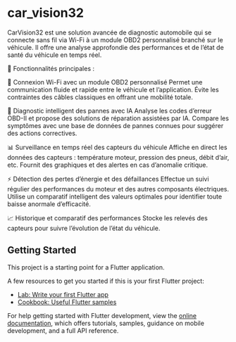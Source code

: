 # car_vision32
CarVision32 est une solution avancée de diagnostic automobile qui se connecte sans fil via Wi-Fi à un module OBD2 personnalisé branché sur le véhicule. Il offre une analyse approfondie des performances et de l’état de santé du véhicule en temps réel.

🔹 Fonctionnalités principales :

🚗 Connexion Wi-Fi avec un module OBD2 personnalisé
Permet une communication fluide et rapide entre le véhicule et l’application.
Évite les contraintes des câbles classiques en offrant une mobilité totale.

🤖 Diagnostic intelligent des pannes avec IA
Analyse les codes d’erreur OBD-II et propose des solutions de réparation assistées par IA.
Compare les symptômes avec une base de données de pannes connues pour suggérer des actions correctives.

📊 Surveillance en temps réel des capteurs du véhicule
Affiche en direct les données des capteurs : température moteur, pression des pneus, débit d’air, etc.
Fournit des graphiques et des alertes en cas d’anomalie critique.

⚡ Détection des pertes d’énergie et des défaillances
Effectue un suivi régulier des performances du moteur et des autres composants électriques.
Utilise un comparatif intelligent des valeurs optimales pour identifier toute baisse anormale d’efficacité.

📈 Historique et comparatif des performances
Stocke les relevés des capteurs pour suivre l’évolution de l’état du véhicule.


## Getting Started

This project is a starting point for a Flutter application.

A few resources to get you started if this is your first Flutter project:

- [Lab: Write your first Flutter app](https://docs.flutter.dev/get-started/codelab)
- [Cookbook: Useful Flutter samples](https://docs.flutter.dev/cookbook)

For help getting started with Flutter development, view the
[online documentation](https://docs.flutter.dev/), which offers tutorials,
samples, guidance on mobile development, and a full API reference.
